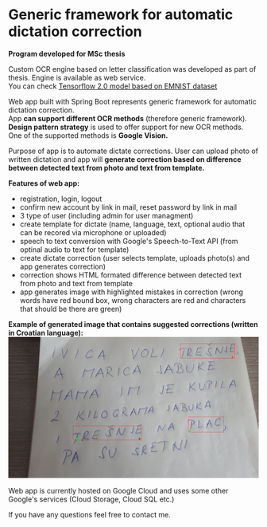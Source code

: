 # Generic framework for automatic dictation correction
**Program developed for MSc thesis**

Custom OCR engine based on letter classification was developed as part of thesis. Engine is available as web service.  
You can check [Tensorflow 2.0 model based on EMNIST dataset](https://github.com/KCeh/Generic-framework-for-automatic-dictation-correction-MSc-thesis/blob/master/letter-classifier-approach/EMNIST.ipynb)

Web app built with Spring Boot represents generic framework for automatic dictation correction.  
App **can support different OCR methods** (therefore generic framework). **Design pattern strategy** is used to offer support for new OCR methods. One of the supported methods is **Google Vision.** 


Purpose of app is to automate dictate corrections. User can upload photo of written dictation and app will **generate correction based on difference between detected text from photo and text from template.**


**Features of web app:**
* registration, login, logout
* confirm new account by link in mail, reset password by link in mail
* 3 type of user (including admin for user managment)
* create template for dictate (name, language, text, optional audio that can be recored via microphone or uploaded)
* speech to text conversion with Google's Speech-to-Text API (from optinal audio to text for template)
* create dictate correction (user selects template, uploads photo(s) and app generates correction)
* correction shows HTML formated difference between detected text from photo and text from template
* app generates image with highlighted mistakes in correction (wrong words have red bound box, wrong characters are red and characters that should be there are green)

**Example of generated image that contains suggested corrections (written in Croatian language):** 
![Generated image](https://raw.githubusercontent.com/KCeh/Generic-framework-for-automatic-dictation-correction-MSc-thesis/master/images/01.jpg)


Web app is currently hosted on Google Cloud and uses some other Google's services (Cloud Storage, Cloud SQL etc.)

If you have any questions feel free to contact me.